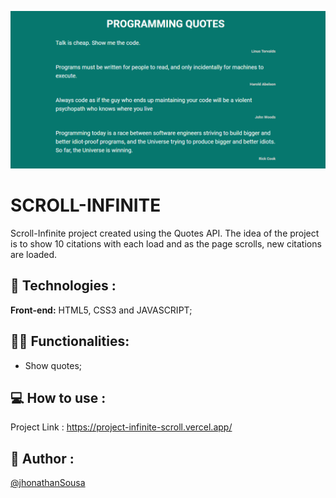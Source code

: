 [![Watch the video](capa.PNG)](video.webm)

# SCROLL-INFINITE

Scroll-Infinite project created using the Quotes API. The idea of ​​the project is to show 10 citations with each load and as the page scrolls, new citations are loaded.

## 🚀 Technologies :

**Front-end:** HTML5, CSS3 and JAVASCRIPT;

## 👩‍💻 Functionalities:

- Show quotes;

## 💻 How to use :

Project Link : https://project-infinite-scroll.vercel.app/

## 👨 Author :

[@jhonathanSousa](https://www.linkedin.com/in/jhonathan-alves-sousa/)

